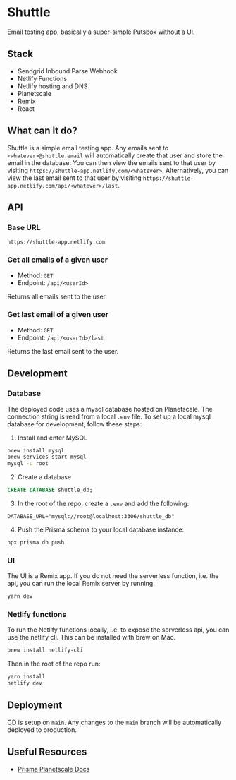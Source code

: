 # Shuttle

Email testing app, basically a super-simple Putsbox without a UI.

## Stack

- Sendgrid Inbound Parse Webhook
- Netlify Functions
- Netlify hosting and DNS
- Planetscale
- Remix
- React

## What can it do?

Shuttle is a simple email testing app. Any emails sent to `<whatever>@shuttle.email` will automatically create that user and store the email in the database. You can then view the emails sent to that user by visiting `https://shuttle-app.netlify.com/<whatever>`. Alternatively, you can view the last email sent to that user by visiting `https://shuttle-app.netlify.com/api/<whatever>/last`.

## API

### Base URL

`https://shuttle-app.netlify.com`

### Get all emails of a given user

- Method: `GET`
- Endpoint: `/api/<userId>`

Returns all emails sent to the user.

### Get last email of a given user

- Method: `GET`
- Endpoint: `/api/<userId>/last`

Returns the last email sent to the user.

## Development

### Database

The deployed code uses a mysql database hosted on Planetscale. The connection string is read from a local `.env` file. To set up a local mysql database for development, follow these steps:

1. Install and enter MySQL
```sh
brew install mysql
brew services start mysql
mysql -u root
```

2. Create a database
```sql
CREATE DATABASE shuttle_db;
```

3. In the root of the repo, create a `.env` and add the following:
```
DATABASE_URL="mysql://root@localhost:3306/shuttle_db"
```

4. Push the Prisma schema to your local database instance:
```sh
npx prisma db push
```

### UI

The UI is a Remix app. If you do not need the serverless function, i.e. the api, you can run the local Remix server by running:
```sh
yarn dev
```

### Netlify functions

To run the Netlify functions locally, i.e. to expose the serverless api, you can use the netlify cli. This can be installed with brew on Mac.
```sh
brew install netlify-cli
```

Then in the root of the repo run:
```sh
yarn install
netlify dev
```

## Deployment

CD is setup on `main`. Any changes to the `main` branch will be automatically deployed to production.

## Useful Resources

- [Prisma Planetscale Docs](https://www.prisma.io/docs/guides/database/planetscale)